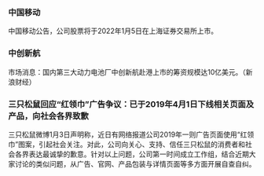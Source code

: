 ### 中国移动
中国移动公告，公司股票将于2022年1月5日在上海证券交易所上市。
### 中创新航
市场消息：国内第三大动力电池厂中创新航赴港上市的筹资规模达10亿美元。（新浪财经）
### 三只松鼠回应“红领巾”广告争议：已于2019年4月1日下线相关页面及产品，向社会各界致歉
三只松鼠微博1月3日声明称，近日有网络报道公司2019年一则广告页面使用“红领巾”图案，引起社会关注。对此，公司向关心、支持、信任三只松鼠的消费者和社会各界表达最诚挚的歉意。针对以上问题，公司第一时间成立工作组，结合近期大家讨论的类似问题，从广告、官网、产品包装与详情页面等多方面开展自查自纠。
